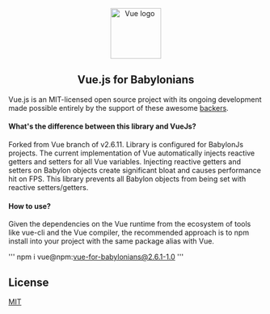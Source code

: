 <p align="center"><a href="https://vuejs.org" target="_blank" rel="noopener noreferrer"><img width="100" src="https://vuejs.org/images/logo.png" alt="Vue logo"></a></p>


<h2 align="center">Vue.js for Babylonians</h2>

Vue.js is an MIT-licensed open source project with its ongoing development made possible entirely by the support of these awesome [backers](https://github.com/vuejs/vue/blob/dev/BACKERS.md).

#### What's the difference between this library and VueJs?

Forked from Vue branch of v2.6.11. Library is configured for BabylonJs projects. The current implementation of Vue automatically injects reactive getters and setters for all Vue variables. Injecting reactive getters and setters on Babylon objects create significant bloat and causes performance hit on FPS. This library prevents all Babylon objects from being set with reactive setters/getters.

#### How to use?

Given the dependencies on the Vue runtime from the ecosystem of tools like vue-cli and the Vue compiler, the recommended approach is to npm install into your project with the same package alias with Vue. 

'''
npm i vue@npm:vue-for-babylonians@2.6.1-1.0
'''

## License

[MIT](http://opensource.org/licenses/MIT)
